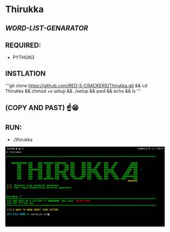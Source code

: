 # Thirukka

## *WORD-LIST-GENARATOR*

## REQUIRED:
* PYTHON3

## INSTLATION

'''git clone https://github.com/RED-5-CRACKERS/Thirukka.git && cd Thirukka && chmod +x setup && ./setup && pwd && echo && ls '''
## (COPY AND PAST) ☝️😁




## RUN:
* ./thirukka

<img src=".thirukka.jpg" />

